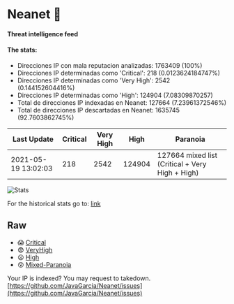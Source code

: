 # Neanet :hocho:
#### Threat intelligence feed
#### The stats:

- Direcciones IP con mala reputacion analizadas: 1763409 (100%)
- Direcciones IP determinadas como 'Critical':  218 (0.0123624184747%)
- Direcciones IP determinadas como 'Very High':  2542 (0.144152604416%)
- Direcciones IP determinadas como 'High':  124904 (7.08309870257)
- Total de direcciones IP indexadas en Neanet:  127664 (7.23961372546%)
- Total de direcciones IP descartadas en Neanet:  1635745 (92.7603862745%)

| Last Update | Critical | Very High | High | Paranoia |
| --- | --- | --- | --- | --- |
| 2021-05-19 13:02:03 | 218 | 2542 | 124904 | 127664 mixed list (Critical + Very High + High)|

![Stats](https://docs.google.com/spreadsheets/d/e/2PACX-1vSnaNMIXVabIpDJjufMlzH7poXnshF3mgd8Is1g9ytUEzVsP5my4Trn8f-xkoLLQ38xpL3HtmUexLo6/pubchart?oid=501124687&format=image)

For the historical stats go to: [link](/stats.csv)
## Raw
- :scream: [Critical](https://raw.githubusercontent.com/JavaGarcia/Neanet/master/blacklists/neanet_critical.txt)
- :fearful: [VeryHigh](https://raw.githubusercontent.com/JavaGarcia/Neanet/master/blacklists/neanet_veryHigh.txtt)
- :frowning: [High](https://raw.githubusercontent.com/JavaGarcia/Neanet/master/blacklists/neanet_high.txt)
- :dizzy_face: [Mixed-Paranoia](https://raw.githubusercontent.com/JavaGarcia/Neanet/master/blacklists/neanet_all.txt)


Your IP is indexed? You may request to takedown. [https://github.com/JavaGarcia/Neanet/issues](https://github.com/JavaGarcia/Neanet/issues)














































































































































































































































































































































































































































































































































































































































































































































































































































































































































































































































































































































































































































































































































































































































































































































































































































































































































































































































































































































































































































































































































































































































































































































































































































































































































































































































































































































































































































































































































































































































































































































































































































































































































































































































































































































































































































































































































































































































































































































































































































































































































































































































































































































































































































































































































































































































































































































































































































































































































































































































































































































































































































































































































































































































































































































































































































































































































































































































































































































































































































































































































































































































































































































































































































































































































































































































































